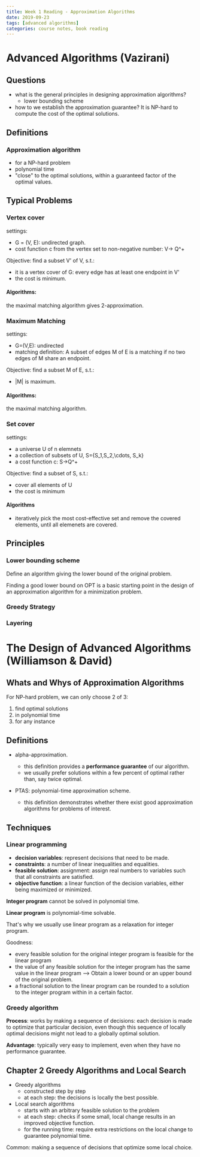 ```yaml
---
title: Week 1 Reading - Approximation Algorithms
date: 2019-09-23
tags: [advanced algorithms]
categories: course notes, book reading
---
```


# Advanced Algorithms (Vazirani)

## Questions

- what is the general principles in designing approximation algorithms?
  - lower bounding scheme
- how to we establish the approximation guarantee? It is NP-hard to compute the cost of the optimal solutions.



## Definitions

### Approximation algorithm

- for a NP-hard problem
- polynomial time
- "close" to the optimal solutions, within a guaranteed factor of the optimal values. 

## Typical Problems

### Vertex cover

settings:

- G = (V, E): undirected graph.
- cost function c from the vertex set to non-negative number: V-> Q^+

Objective: find a subset V' of V, s.t.:

- it is a vertex cover of G: every edge has at least one endpoint in V'
- the cost is minimum.

#### Algorithms:

the maximal matching algorithm gives 2-approximation.

### Maximum Matching

settings:

- G=(V,E): undirected
- matching definition: A subset of edges M of E is a matching if no two edges of M share an endpoint.

Objective: find a subset M of E, s.t.:

- |M| is maximum.

#### Algorithms:

the maximal matching algorithm.

### Set cover

settings:

- a universe U of n elemnets
- a collection of subsets of U, S={S_1,S_2,\cdots, S_k}
- a cost function c: S->Q^+

Objective: find a subset of S, s.t.:

- cover all elements of U
- the cost is minimum

#### Algorithms

- iteratively pick the most cost-effective set and remove the covered elements, until all elemenets are covered.

## Principles

### Lower bounding scheme

Define an algorithm giving the lower bound of the original problem.

Finding a good lower bound on OPT is a basic starting point in the design of an approximation algorithm for a minimization problem.

### Greedy Strategy

### Layering



# The Design of Advanced Algorithms (Williamson & David)

## Whats and Whys of Approximation Algorithms

For NP-hard problem, we can only choose 2 of 3:

1. find optimal solutions
2. in polynomial time
3. for any instance

## Definitions

- alpha-approximation.
  - this definition provides a **performance guarantee** of our algorithm.
  - we usually prefer solutions within a few percent of optimal rather than, say twice optimal.

- PTAS: polynomial-time approximation scheme.
  - this definition demonstrates whether there exist good approximation algorithms for problems of interest.

## Techniques

### Linear programming

- **decision variables**: represent decisions that need to be made.
- **constraints**: a number of linear inequalities and equalities.
- **feasible solution**: assignment: assign real numbers to variables such that all constraints are satisfied.
- **objective function**: a linear function of the decision variables, either being maximized or minimized.

**Integer program** cannot be solved in polynomial time.

**Linear program** is polynomial-time solvable.

That's why we usually use linear program as a relaxation for integer program.

Goodness:

- every feasible solution for the original integer program is feasible for the linear program
- the value of any feasible solution for the integer program has the same value in the linear program --> Obtain a lower bound or an upper bound of the original problem.
- a fractional solution to the linear program can be rounded to a solution to the integer program within in a certain factor.

### Greedy algorithm

**Process**: works by making a sequence of decisions: each decision is made to optimize that particular decision, even though this sequence of locally optimal decisions might not lead to a globally optimal solution.

**Advantage**: typically very easy to implement, even when they have no performance guarantee.

## Chapter 2 Greedy Algorithms and Local Search

- Greedy algorithms
  - constructed step by step
  - at each step: the decisions is locally the best possible.
- Local search algorithms
  - starts with an arbitrary feasible solution to the problem
  - at each step: checks if some small, local change results in an improved objective function.
  - for the running time: require extra restrictions on the local change to guarantee polynomial time.

Common: making a sequence of decisions that optimize some local choice.